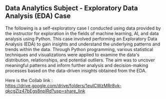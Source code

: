 ## Data Analytics Subject - Exploratory Data Analysis (EDA) Case

The following is a self-exploratory case I conducted using data provided by the instructor for exploration in the fields of machine learning, AI, and data analysis using Python. This case involved performing an Exploratory Data Analysis (EDA) to gain insights and understand the underlying patterns and trends within the data. Through Python programming, various statistical techniques and visualizations were applied to examine the data's distribution, relationships, and potential outliers. The aim was to uncover meaningful patterns and inform further analysis and decision-making processes based on the data-driven insights obtained from the EDA.

Here is the Collab link : https://drive.google.com/drive/folders/1euICWzMRr8vk-qkcgZlz47bEgs8nplRd?usp=share_link







